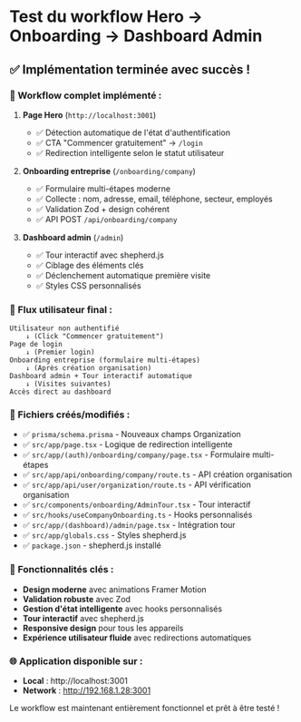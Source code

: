 # Test du workflow Hero → Onboarding → Dashboard Admin

## ✅ Implémentation terminée avec succès !

### 🎯 Workflow complet implémenté :

1. **Page Hero** (`http://localhost:3001`)
   - ✅ Détection automatique de l'état d'authentification
   - ✅ CTA "Commencer gratuitement" → `/login`
   - ✅ Redirection intelligente selon le statut utilisateur

2. **Onboarding entreprise** (`/onboarding/company`)
   - ✅ Formulaire multi-étapes moderne
   - ✅ Collecte : nom, adresse, email, téléphone, secteur, employés
   - ✅ Validation Zod + design cohérent
   - ✅ API POST `/api/onboarding/company`

3. **Dashboard admin** (`/admin`)
   - ✅ Tour interactif avec shepherd.js
   - ✅ Ciblage des éléments clés
   - ✅ Déclenchement automatique première visite
   - ✅ Styles CSS personnalisés

### 🚀 Flux utilisateur final :

```
Utilisateur non authentifié
    ↓ (Click "Commencer gratuitement")
Page de login
    ↓ (Premier login)
Onboarding entreprise (formulaire multi-étapes)
    ↓ (Après création organisation)
Dashboard admin + Tour interactif automatique
    ↓ (Visites suivantes)
Accès direct au dashboard
```

### 📁 Fichiers créés/modifiés :

- ✅ `prisma/schema.prisma` - Nouveaux champs Organization
- ✅ `src/app/page.tsx` - Logique de redirection intelligente
- ✅ `src/app/(auth)/onboarding/company/page.tsx` - Formulaire multi-étapes
- ✅ `src/app/api/onboarding/company/route.ts` - API création organisation
- ✅ `src/app/api/user/organization/route.ts` - API vérification organisation
- ✅ `src/components/onboarding/AdminTour.tsx` - Tour interactif
- ✅ `src/hooks/useCompanyOnboarding.ts` - Hooks personnalisés
- ✅ `src/app/(dashboard)/admin/page.tsx` - Intégration tour
- ✅ `src/app/globals.css` - Styles shepherd.js
- ✅ `package.json` - shepherd.js installé

### 🎨 Fonctionnalités clés :

- **Design moderne** avec animations Framer Motion
- **Validation robuste** avec Zod
- **Gestion d'état intelligente** avec hooks personnalisés
- **Tour interactif** avec shepherd.js
- **Responsive design** pour tous les appareils
- **Expérience utilisateur fluide** avec redirections automatiques

### 🌐 Application disponible sur :

- **Local** : http://localhost:3001
- **Network** : http://192.168.1.28:3001

Le workflow est maintenant entièrement fonctionnel et prêt à être testé !
